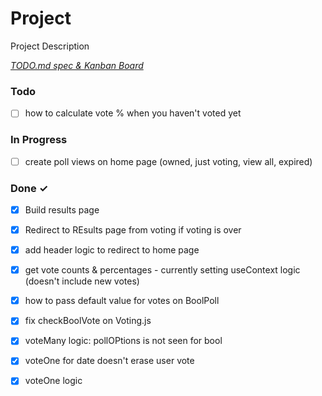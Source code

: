 # Project

Project Description

<em>[TODO.md spec & Kanban Board](https://bit.ly/3fCwKfM)</em>

### Todo

- [ ] how to calculate vote % when you haven't voted yet  

### In Progress

- [ ] create poll views on home page (owned, just voting, view all, expired)  

### Done ✓

- [x] Build results page  
- [x] Redirect to REsults page from voting if voting is over  
- [x] add header logic to redirect to home page  
- [x] get vote counts & percentages - currently setting useContext logic (doesn't include new votes)  
- [x] how to pass default value for votes on BoolPoll  
- [x] fix checkBoolVote on Voting.js  
- [x] voteMany logic: pollOPtions is not seen for bool  
- [x] voteOne for date doesn't erase user vote  
- [x] voteOne logic  

